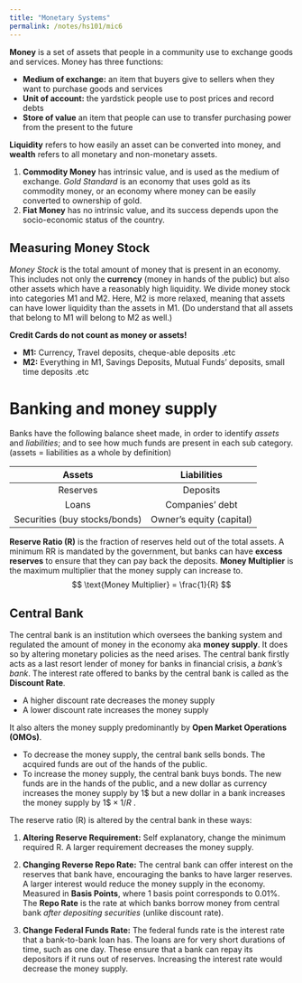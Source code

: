 ```yaml
---
title: "Monetary Systems"
permalink: /notes/hs101/mic6
---
```


**Money** is a set of assets that people in a community use to exchange goods and services. Money has three functions:

- **Medium of exchange:**  an item that buyers give to sellers when they want to purchase goods and services
- **Unit of account:**  the yardstick people use to post prices and record debts
- **Store of value** an item that people can use to transfer purchasing power from the present to the future

**Liquidity** refers to how easily an asset can be converted into money, and **wealth** refers to all monetary and non-monetary assets.

1. **Commodity Money** has intrinsic value, and is used as the medium of exchange. *Gold Standard* is an economy that uses gold as its commodity money, or an economy where money can be easily converted to ownership of gold.
2. **Fiat Money** has no intrinsic value, and its success depends upon the socio-economic status of the country.



## Measuring Money Stock

*Money Stock* is the total amount of money that is present in an economy. This includes not only the **currency** (money in hands of the public) but also other assets which have a reasonably high liquidity. We divide money stock into categories M1 and M2. Here, M2 is more relaxed, meaning that assets can have lower liquidity than the assets in M1. (Do understand that all assets that belong to M1 will belong to M2 as well.) 

**Credit Cards do not count as money or assets!**

- **M1:** Currency, Travel deposits, cheque-able deposits .etc
- **M2:** Everything in M1, Savings Deposits, Mutual Funds’ deposits, small time deposits .etc


# Banking and money supply

Banks have the following balance sheet made, in order to identify *assets* and *liabilities*; and to see how much funds are present in each sub category. (assets = liabilities as a whole by definition) 

|          **Assets**           |     **Liabilities**      |
| :---------------------------: | :----------------------: |
|           Reserves            |         Deposits         |
|             Loans             |     Companies’ debt      |
| Securities (buy stocks/bonds) | Owner’s equity (capital) |



**Reserve Ratio (R)**  is the fraction of reserves held out of the total assets. A minimum RR is mandated by the government, but banks can have **excess reserves** to ensure that they can pay back the deposits. **Money Multiplier** is the maximum multiplier that the money supply can increase to. 
$$
\text{Money Multiplier} = \frac{1}{R}
$$


## Central Bank

The central bank is an institution which oversees the banking system and regulated the amount of money in the economy aka **money supply**. It does so by altering monetary policies as the need arises. The central bank firstly acts as a last resort lender of money for banks in financial crisis, a *bank’s bank*. The interest rate offered to banks by the central bank is called as the **Discount Rate**.

- A higher discount rate decreases the money supply
- A lower discount rate increases the money supply

 It also alters the money supply predominantly by **Open Market Operations (OMOs)**.

- To decrease the money supply, the central bank sells bonds. The acquired funds are out of the hands of the public.
- To increase the money supply, the central bank buys bonds. The new funds are in the hands of the public, and a new dollar as currency increases the money supply by 1\$ but a new dollar in a bank increases the money supply by $1\$\times 1/R$ .



The reserve ratio (R) is altered by the central bank in these ways:

1. **Altering Reserve Requirement:** Self explanatory, change the minimum required R. A larger requirement decreases the money supply.
2. **Changing Reverse Repo Rate:** The central bank can offer interest on the reserves that bank have, encouraging the banks to have larger reserves. A larger interest would reduce the money supply in the economy. Measured in **Basis Points**, where 1 basis point corresponds to $0.01\%$. The **Repo Rate** is the rate at which banks borrow money from central bank *after depositing securities* (unlike discount rate).

3. **Change Federal Funds Rate:** The federal funds rate is the interest rate that a bank-to-bank loan has. The loans are for very short durations of time, such as one day. These ensure that a bank can repay its depositors if it runs out of reserves. Increasing the interest rate would decrease the money supply.